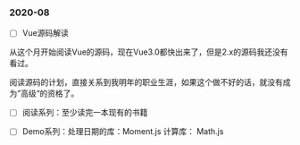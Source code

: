 ### 2020-08

 - [ ] Vue源码解读

从这个月开始阅读Vue的源码，现在Vue3.0都快出来了，但是2.x的源码我还没有看过。

阅读源码的计划，直接关系到我明年的职业生涯，如果这个做不好的话，就没有成为”高级“的资格了。

 - [ ] 阅读系列：至少读完一本现有的书籍

 - [ ] Demo系列：处理日期的库：Moment.js  计算库： Math.js